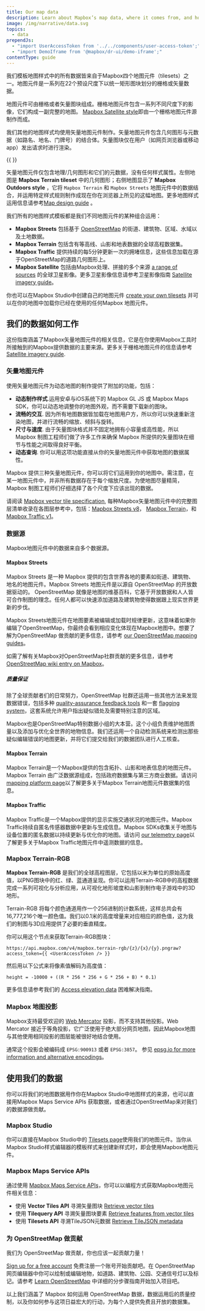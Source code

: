 ```yaml
---
title: Our map data
description: Learn about Mapbox’s map data, where it comes from, and how you can leverage it in your next project.
image: /img/narrative/data.svg
topics:
  - data
prependJs:
  - "import UserAccessToken from '../../components/user-access-token';"
  - "import DemoIframe from '@mapbox/dr-ui/demo-iframe';"
contentType: guide
---
```


我们模板地图样式中的所有数据皆来自于Mapbox四个地图元件（tilesets）之一。地图元件是一系列在22个预设尺度下以统一矩形图块划分的栅格或矢量数据。

地图元件可由栅格或者矢量图块组成。栅格地图元件包含一系列不同尺度下的影像，它们构成一副完整的地图。 [Mapbox Satellite style](https://www.mapbox.com/maps/satellite/)即由一个栅格地图元件源制作而成。

我们其他的地图样式均使用矢量地图元件制作。矢量地图元件包含几何图形与元数据（如路名、地名、门牌号）的结合体。矢量图块仅在用户（如网页浏览器或移动app）发出请求时进行渲染。

{{
  <DemoIframe src="/help/demos/how-mapbox-works/how-data-works.html" />
}}

矢量地图元件仅包含地理/几何图形和它们的元数据，没有任何样式属性。左侧地图是 **Mapbox Terrain tileset** 中的几何图形；右侧地图显示了 **Mapbox Outdoors style** ，它将 `Mapbox Terrain` 和 `Mapbox Streets` 地图元件中的数据结合，并运用特定样式规则制作成现在你在浏览器上所见的这幅地图。更多地图样式运用信息请参考[Map design guide](/help/how-mapbox-works/map-design/) 。

我们所有的地图样式模板都是我们不同地图元件的某种组合运用：

- **Mapbox Streets** 包括基于 [OpenStreetMap](http://www.openstreetmap.org/) 的街道、建筑物、区域、水域以及土地数据。
- **Mapbox Terrain** 包括含有等高线、山影和地表数据的全球高程数据集。
- **Mapbox Traffic** 提供持续的每5分钟更新一次的拥堵信息，这些信息加载在源于OpenStreetMap的道路几何图形上。
- **Mapbox Satellite** 包括由Mapbox处理、拼接的多个来源 [a range of sources](https://www.mapbox.com/about/maps) 的全球卫星影像。更多卫星影像信息请参考卫星影像指南 [Satellite imagery guide](/help/how-mapbox-works/satellite-imagery)。

你也可以在Mapbox Studio中创建自己的地图元件 [create your own tilesets](/help/how-mapbox-works/uploading-data/) 并可以在你的地图中加载你已经在使用的任何Mapbox 地图元件。

## 我们的数据如何工作

这份指南涵盖了Mapbox矢量地图元件的相关信息，它是在你使用Mapbox工具时所接触到的Mapbox提供数据的主要来源。更多关于栅格地图元件的信息请参考 [Satellite imagery guide](/help/how-mapbox-works/satellite-imagery).

### 矢量地图元件

使用矢量地图元件为动态地图的制作提供了附加的功能，包括：

- **动态制作样式**.运用安卓与iOS系统下的 Mapbox GL JS 或 Mapbox Maps SDK，你可以动态地调整你的地图外观，而不需要下载新的图块。
- **流畅的交互**. 因为所有地图数据皆加载在地图用户方，所以你可以快速重新渲染地图，并进行流畅的缩放、倾斜与旋转。
- **尺寸与速度**. 由于矢量图块格式并不固定地拥有小容量或高性能，所以 Mapbox 制图工程师们做了许多工作来确保 Mapbox 所提供的矢量图块在细节与性能之间取得良好平衡。
- **动态查询**. 你可以用这项功能直接从你的矢量地图元件中获取地图的数据属性。

Mapbox 提供三种矢量地图元件，你可以将它们运用到你的地图中。需注意，在某一地图元件中，并非所有数据存在于每个缩放尺度。为使地图尽量精简，Mapbox 制图工程师们仔细选择了各个尺度下应该出现的数据。

请阅读 [Mapbox vector tile specification](https://docs.mapbox.com/vector-tiles/specification/), 每种Mapbox矢量地图元件中的完整图层清单收录在各图层参考中，包括：[Mapbox Streets v8](https://docs.mapbox.com/vector-tiles/reference/mapbox-streets-v8/#layer-reference)， [Mapbox Terrain](https://docs.mapbox.com/vector-tiles/reference/mapbox-terrain/#layer-reference)，和 [Mapbox Traffic v1](https://www.mapbox.com/vector-tiles/reference/mapbox-traffic-v1/#layer-reference)。

### 数据源

Mapbox地图元件中的数据来自多个数据源。

#### Mapbox Streets

Mapbox Streets 是一种 Mapbox 提供的包含世界各地的要素如街道、建筑物、地名的地图元件。Mapbox Streets 地图元件是以源自 OpenStreetMap 的开放数据驱动的。 OpenStreetMap 就像是地图的维基百科，它基于开放数据和人人皆可合作制图的理念。任何人都可以快速添加道路及建筑物使得数据跟上现实世界更新的步伐。

Mapbox Streets地图元件在地图要素被编辑或加载时规律更新，这意味着如果你编辑了OpenStreetMap，你最终会看到相应变化体现在Mapbox地图中。想要了解为OpenStreetMap 做贡献的更多信息，请参考 [our OpenStreetMap mapping guides](https://www.mapbox.com/mapping/)。

如需了解有关Mapbox对OpenStreetMap社群贡献的更多信息，请参考 [OpenStreetMap wiki entry on Mapbox](http://wiki.openstreetmap.org/wiki/Mapbox)。

##### 质量保证

<!--copyeditor ignore made-->

除了全球贡献者们的日常努力，OpenStreetMap 社群还运用一些其他方法来发现数据错误，包括多种 [quality-assurance feedback tools](http://wiki.openstreetmap.org/wiki/Quality_assurance) 和一套 [flagging system](http://wiki.openstreetmap.org/wiki/Vandalism)，这套系统允许用户指出疑似错处及需要特别注意的区域。

Mapbox也是OpenStreetMap特别数据小组的大本营。这个小组负责维护地图质量以及添加与优化全世界的地物信息。我们还运用一个自动检测系统来检测出那些疑似编辑错误的地图更新，并将它们提交给我们的数据团队进行人工核查。

#### Mapbox Terrain

Mapbox Terrain是一个Mapbox提供的包含拓扑、山影和地表信息的地图元件。Mapbox Terrain 由广泛数据源组成，包括政府数据集与第三方商业数据。请访问 [mapping platform page](https://www.mapbox.com/about/maps/#data-sources)以了解更多关于Mapbox Terrain地图元件数据集的信息。

#### Mapbox Traffic

Mapbox Traffic是一个Mapbox提供的显示实施交通状况的地图元件。Mapbox Traffic持续自匿名传感器数据中更新与生成信息。Mapbox SDKs收集关于地图与设备位置的匿名数据以持续更新与优化你的地图。请访问 [our telemetry page](https://www.mapbox.com/telemetry/)以了解更多关于Mapbox Traffic地图元件中遥测数据的信息。

### Mapbox Terrain-RGB

**Mapbox Terrain-RGB** 是我们的全球高程图层，它包括以米为单位的原始高度值，以PNG图块中的红、绿、蓝通道呈现。你可以运用Terrain-RGB中的高程数据完成一系列可视化与分析应用，从可视化地形坡度和山影到制作电子游戏中的3D地形。

Terrain-RGB 将每个颜色通道用作一个256进制的计数系统，这样总共会有16,777,216个唯一颜色值。我们以0.1米的高度增量来对应相应的颜色值，这为我们的制图与3D应用提供了必要的垂直精度。

你可以用这个节点来获取Terrain-RGB图块：

```
https://api.mapbox.com/v4/mapbox.terrain-rgb/{z}/{x}/{y}.pngraw?access_token={{ <UserAccessToken /> }}
```

然后用以下公式来将像素值解码为高度值：

```
height = -10000 + ((R * 256 * 256 + G * 256 + B) * 0.1)
```

更多信息请参考我们的 [Access elevation data](/help/troubleshooting/access-elevation-data/) 困难解决指南。

### Mapbox 地图投影

Mapbox支持最受欢迎的 [Web Mercator](http://docs.openlayers.org/library/spherical_mercator.html) 投影，而不支持其他投影。Web Mercator 接近于等角投影，它广泛使用于绝大部分网页地图，因此Mapbox地图与其他使用相同投影的图层能被很好地结合使用。

通常这个投影会被编码成 `EPSG:900913` 或者 `EPSG:3857`。 参见 [epsg.io for more information and alternative encodings](http://epsg.io/3857)。

## 使用我们的数据

你可以将我们的地图数据用作你在Mapbox Studio中地图样式的来源，也可以直接用Mapbox Maps Service APIs 获取数据，或者通过OpenStreetMap来对我们的数据源做贡献。

### Mapbox Studio

你可以直接在Mapbox Studio中的 [Tilesets page](https://www.mapbox.com/studio/tilesets)使用我们的地图元件。当你从Mapbox Studio样式编辑器的模板样式来创建新样式时，即会使用Mapbox地图元件。

### Mapbox Maps Service APIs

通过使用 [Mapbox Maps Service APIs](https://docs.mapbox.com/api/maps/)，你可以以编程方式获取Mapbox地图元件相关信息：

- 使用 **Vector Tiles API** 寻溯矢量图块 [Retrieve vector tiles](https://docs.mapbox.com/api/maps/#vector-tiles) 
- 使用 **Tilequery API** 寻溯矢量图块要素 [Retrieve features from vector tiles](https://docs.mapbox.com/api/maps/#retrieve-features-from-vector-tiles)
- 使用 **Tilesets API** 寻溯TileJSON元数据 [Retrieve TileJSON metadata](https://docs.mapbox.com/api/maps/#retrieve-tilejson-metadata) 

### 为 OpenStreetMap 做贡献

我们为 OpenStreetMap 做贡献，你也应该一起贡献力量！

[Sign up for a free account](https://www.openstreetmap.org/user/new) 免费注册一个账号开始贡献吧。在 OpenStreetMap 网页编辑器中你可以绘制或编辑地物，如道路、建筑物、公园、交通信号灯以及标记。请参考 [Learn OpenStreetMap](http://learnosm.org/en/) 中详细的分步骤指南开始加入项目吧。 

以上我们涵盖了 Mapbox 如何运用 OpenStreetMap 数据，数据运用后的质量控制，以及你如何参与这项日益宏大的行动，为每个人提供免费且开放的数据集。
